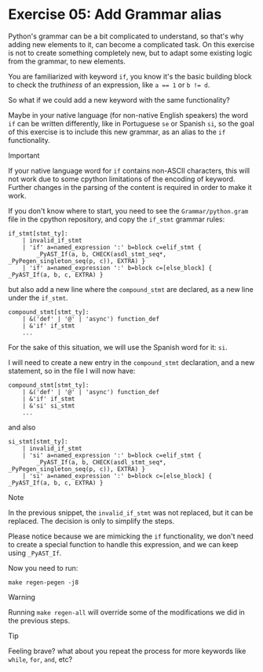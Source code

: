 # Exercise 05: Add Grammar alias

Python's grammar can be a bit complicated to understand,
so that's why adding new elements to it, can become a complicated task.
On this exercise is not to create something completely new, but to adapt some
existing logic from the grammar, to new elements.

You are familiarized with keyword `if`, you know it's the basic building block
to check the *truthiness* of an expression, like `a == 1` or `b != d`.

So what if we could add a new keyword with the same functionality?

Maybe in your native language (for non-native English speakers) the word `if`
can be written differently, like in Portuguese `se` or Spanish `si`,
so the goal of this exercise is to include this new grammar, as an alias to
the `if` functionality.

> [!IMPORTANT]
> If your native language word for `if` contains non-ASCII characters, this
> will not work due to some cpython limitations of the encoding of keyword.
> Further changes in the parsing of the content is required in order to make it
> work.

If you don't know where to start, you need to see the `Grammar/python.gram`
file in the cpython repository, and copy the `if_stmt` grammar rules:

```
if_stmt[stmt_ty]:
    | invalid_if_stmt
    | 'if' a=named_expression ':' b=block c=elif_stmt {
        _PyAST_If(a, b, CHECK(asdl_stmt_seq*, _PyPegen_singleton_seq(p, c)), EXTRA) }
    | 'if' a=named_expression ':' b=block c=[else_block] { _PyAST_If(a, b, c, EXTRA) }
```
but also add a new line where the `compound_stmt` are declared, as a new line
under the `if_stmt`.
```
compound_stmt[stmt_ty]:
    | &('def' | '@' | 'async') function_def
    | &'if' if_stmt
    ...
```

For the sake of this situation, we will use the Spanish word for it: `si`.

I will need to create a new entry in the `compound_stmt` declaration,
and a new statement, so in the file I will now have:


```
compound_stmt[stmt_ty]:
    | &('def' | '@' | 'async') function_def
    | &'if' if_stmt
    | &'si' si_stmt
    ...
```
and also
```
si_stmt[stmt_ty]:
    | invalid_if_stmt
    | 'si' a=named_expression ':' b=block c=elif_stmt {
        _PyAST_If(a, b, CHECK(asdl_stmt_seq*, _PyPegen_singleton_seq(p, c)), EXTRA) }
    | 'si' a=named_expression ':' b=block c=[else_block] { _PyAST_If(a, b, c, EXTRA) }
```

> [!NOTE]
> In the previous snippet, the `invalid_if_stmt` was not replaced, but it can
> be replaced. The decision is only to simplify the steps.

Please notice because we are mimicking the `if` functionality, we don't need to
create a special function to handle this expression, and we can keep using
`_PyAST_If`.

Now you need to run:
```
make regen-pegen -j8
```


> [!WARNING]
> Running `make regen-all` will override some of the modifications we did in the previous steps.

> [!TIP]
> Feeling brave? what about you repeat the process for more keywords like
`while`, `for`, `and`, etc?


